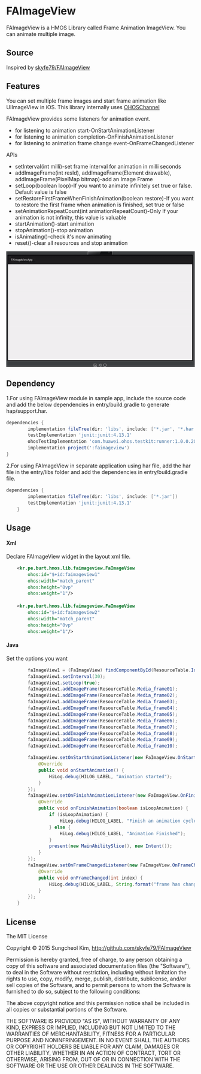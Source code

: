 # FAImageView

FAImageView is a HMOS Library called Frame Animation ImageView. You can animate multiple image.

## Source

Inspired by [skyfe79/FAImageView](https://github.com/skyfe79/FAImageView) 

## Features
You can set multiple frame images and start frame animation like UIImageView in iOS. This library internally uses 
[OHOSChannel](https://github.com/applibgroup/OHOSChannel)

FAImageView provides some listeners for animation event.

 * for listening to animation start-OnStartAnimationListener
 * for listening to animation completion-OnFinishAnimationListener
 * for listening to animation frame change event-OnFrameChangedListener
 
APIs
 * setInterval(int milli)-set frame interval for animation in milli seconds
 * addImageFrame(int resId), addImageFrame(Element drawable), addImageFrame(PixelMap bitmap)-add an Image Frame
 * setLoop(boolean loop)-If you want to animate infinitely set true or false. Default value is false
 * setRestoreFirstFrameWhenFinishAnimation(boolean restore)-If you want to restore the first frame when animation is finished, set true or false
 * setAnimationRepeatCount(int animationRepeatCount)-Only If your animation is not infinity, this value is valuable       
 * startAnimation()-start animation
 * stopAnimation()-stop animation
 * isAnimating()-check it's now animating   
 * reset()-clear all resources and stop animation
  
![](screenshots/FAImageView_Gif.gif)

## Dependency

1.For using FAImageView module in sample app, include the source code and add the below dependencies in entry/build.gradle to generate hap/support.har.
```groovy
dependencies {
        implementation fileTree(dir: 'libs', include: ['*.jar', '*.har'])
        testImplementation 'junit:junit:4.13.1'
        ohosTestImplementation 'com.huawei.ohos.testkit:runner:1.0.0.200'
        implementation project(':faimageview')
}
```

2.For using FAImageView in separate application using har file, add the har file in the entry/libs folder and add the dependencies in entry/build.gradle file.
```groovy
dependencies {
        implementation fileTree(dir: 'libs', include: ['*.jar'])
        testImplementation 'junit:junit:4.13.1'
    }
```
## Usage

#### Xml
Declare FAImageView widget in the layout xml file.
```xml
    <kr.pe.burt.hmos.lib.faimageview.FaImageView
        ohos:id="$+id:faimageview1"
        ohos:width="match_parent"
        ohos:height="0vp"
        ohos:weight="1"/>

    <kr.pe.burt.hmos.lib.faimageview.FaImageView
        ohos:id="$+id:faimageview2"
        ohos:width="match_parent"
        ohos:height="0vp"
        ohos:weight="1"/>
```

#### Java
Set the options you want
```java
        faImageView1 = (FaImageView) findComponentById(ResourceTable.Id_faimageview1);
        faImageView1.setInterval(30);
        faImageView1.setLoop(true);
        faImageView1.addImageFrame(ResourceTable.Media_frame01);
        faImageView1.addImageFrame(ResourceTable.Media_frame02);
        faImageView1.addImageFrame(ResourceTable.Media_frame03);
        faImageView1.addImageFrame(ResourceTable.Media_frame04);
        faImageView1.addImageFrame(ResourceTable.Media_frame05);
        faImageView1.addImageFrame(ResourceTable.Media_frame06);
        faImageView1.addImageFrame(ResourceTable.Media_frame07);
        faImageView1.addImageFrame(ResourceTable.Media_frame08);
        faImageView1.addImageFrame(ResourceTable.Media_frame09);
        faImageView1.addImageFrame(ResourceTable.Media_frame10);
```

```java
        faImageView.setOnStartAnimationListener(new FaImageView.OnStartAnimationListener() {
            @Override
            public void onStartAnimation() {
                HiLog.debug(HILOG_LABEL, "Animation started");
            }
        });
        faImageView.setOnFinishAnimationListener(new FaImageView.OnFinishAnimationListener() {
            @Override
            public void onFinishAnimation(boolean isLoopAnimation) {
                if (isLoopAnimation) {
                    HiLog.debug(HILOG_LABEL, "Finish an animation cycle");
                } else {
                    HiLog.debug(HILOG_LABEL, "Animation Finished");
                }
                present(new MainAbilitySlice(), new Intent());
            }
        });
        faImageView.setOnFrameChangedListener(new FaImageView.OnFrameChangedListener() {
            @Override
            public void onFrameChanged(int index) {
                HiLog.debug(HILOG_LABEL, String.format("frame has changed %d", index));
            }
        });
    }
```

## License

The MIT License

Copyright © 2015 Sungcheol Kim, http://github.com/skyfe79/FAImageView

Permission is hereby granted, free of charge, to any person obtaining a copy
of this software and associated documentation files (the "Software"), to deal
in the Software without restriction, including without limitation the rights
to use, copy, modify, merge, publish, distribute, sublicense, and/or sell
copies of the Software, and to permit persons to whom the Software is
furnished to do so, subject to the following conditions:

The above copyright notice and this permission notice shall be included in
all copies or substantial portions of the Software.

THE SOFTWARE IS PROVIDED "AS IS", WITHOUT WARRANTY OF ANY KIND, EXPRESS OR
IMPLIED, INCLUDING BUT NOT LIMITED TO THE WARRANTIES OF MERCHANTABILITY,
FITNESS FOR A PARTICULAR PURPOSE AND NONINFRINGEMENT. IN NO EVENT SHALL THE
AUTHORS OR COPYRIGHT HOLDERS BE LIABLE FOR ANY CLAIM, DAMAGES OR OTHER
LIABILITY, WHETHER IN AN ACTION OF CONTRACT, TORT OR OTHERWISE, ARISING FROM,
OUT OF OR IN CONNECTION WITH THE SOFTWARE OR THE USE OR OTHER DEALINGS IN
THE SOFTWARE.
